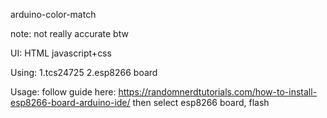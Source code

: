 arduino-color-match

note: not really accurate btw

UI:
HTML
javascript+css

Using:
1.tcs24725
2.esp8266 board

Usage:
follow guide here: https://randomnerdtutorials.com/how-to-install-esp8266-board-arduino-ide/
then select esp8266 board, flash


